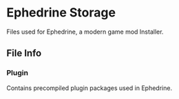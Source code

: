 # Ephedrine Storage
Files used for Ephedrine, a modern game mod Installer.  

## File Info
### Plugin
Contains precompiled plugin packages used in Ephedrine. 
